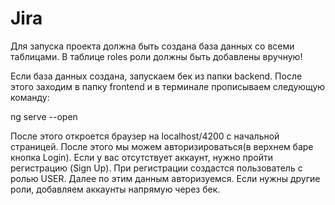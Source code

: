 # Jira

Для запуска проекта должна быть создана база данных со всеми таблицами. 
В таблице roles роли должны быть добавлены вручную!

Если база данных создана, запускаем бек из папки backend. После этого заходим в папку frontend и в терминале прописываем следующую команду:

ng serve --open

После этого откроется браузер на localhost/4200 с начальной страницей. После этого мы можем авторизироваться(в верхнем баре кнопка Login).
Если у вас отсутствует аккаунт, нужно пройти регистрацию (Sign Up). При регистрации создастся пользователь с ролью USER. Далее по этим данным авторизуемся.
Если нужны другие роли, добавляем аккаунты напрямую через бек.
